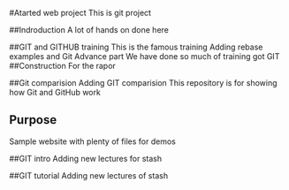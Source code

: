 
#Atarted web project
This is git project

##Indroduction
A lot of hands on done here

##GIT and GITHUB training
This is the famous training
 Adding rebase examples and Git Advance part
 We have done so much of training got GIT
##Construction
For the rapor

##Git comparision
Adding GIT comparision
This repository is for showing how Git and GitHub work

## Purpose
Sample website with plenty of files for demos

##GIT intro
Adding new lectures for stash

##GIT tutorial
Adding new lectures of stash 
